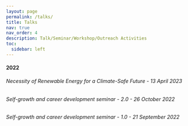 ```yaml
---
layout: page
permalink: /talks/
title: Talks
nav: true
nav_order: 4
description: Talk/Seminar/Workshop/Outreach Activities
toc:
  sidebar: left
---
```


#### 2022
###### Necessity of Renewable Energy for a Climate-Safe Future - 13 April 2023
###### Self-growth and career development seminar - 2.0 - 26 October 2022
###### Self-growth and career development seminar - 1.0 - 21 September 2022

